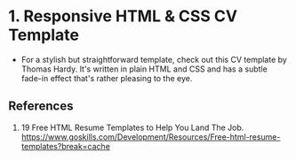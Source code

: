 # 1. Responsive HTML & CSS CV Template



* For a stylish but straightforward template, check out this CV template by Thomas Hardy. It's written in plain HTML and CSS and has a subtle fade-in effect that's rather pleasing to the eye.

## References

1. 19 Free HTML Resume Templates to Help You Land The Job. <https://www.goskills.com/Development/Resources/Free-html-resume-templates?break=cache>
